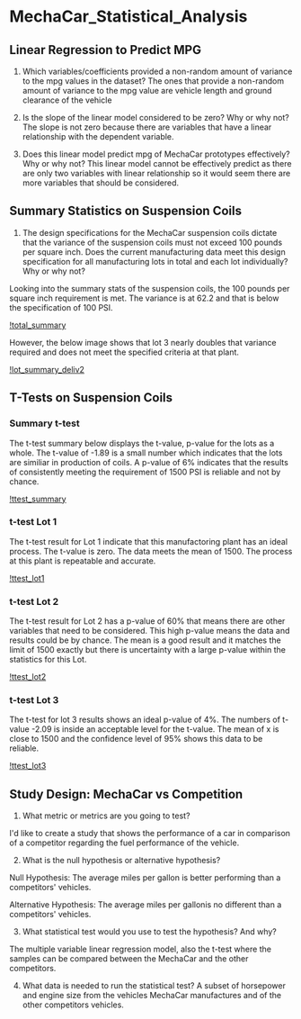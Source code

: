 # MechaCar_Statistical_Analysis

## Linear Regression to Predict MPG

1. Which variables/coefficients provided a non-random amount of variance to the mpg values in the dataset?
The ones that provide a non-random amount of variance to the mpg value are vehicle length and ground clearance of the vehicle


2. Is the slope of the linear model considered to be zero? Why or why not?
The slope is not zero because there are variables that have a linear relationship with the dependent variable.

3. Does this linear model predict mpg of MechaCar prototypes effectively? Why or why not?
This linear model cannot be effectively predict as there are only two variables with linear relationship so it would seem there are more variables that should be considered.

## Summary Statistics on Suspension Coils

1. The design specifications for the MechaCar suspension coils dictate that the variance of the suspension coils must not exceed 100 pounds per square inch. Does the current manufacturing data meet this design specification for all manufacturing lots in total and each lot individually? Why or why not?

Looking into the summary stats of the suspension coils, the 100 pounds per square inch requirement is met. The variance is at 62.2 and that is below the specification of 100 PSI.

[!total_summary](/total_summary_deliv2.PNG)

However, the below image shows that lot 3 nearly doubles that variance required and does not meet the specified criteria at that plant. 

[!lot_summary_deliv2](lot_summary_deliv2.PNG)

## T-Tests on Suspension Coils

### Summary t-test

The t-test summary below displays the t-value, p-value for the lots as a whole. The t-value of -1.89 is a small number which indicates that the lots are similiar in production of coils. A p-value of 6% indicates that the results of consistently meeting the requirement of 1500 PSI is reliable and not by chance.

[!ttest_summary](ttest_summary.PNG)

### t-test Lot 1

The t-test result for Lot 1 indicate that this manufactoring plant has an ideal process. The t-value is zero. The data meets the mean of 1500. The process at this plant is repeatable and accurate.

[!ttest_lot1](ttest_lot1.PNG)

### t-test Lot 2

The t-test result for Lot 2 has a p-value of 60% that means there are other variables that need to be considered. This high p-value means the data and results could be by chance. The mean is a good result and it matches the limit of 1500 exactly but there is uncertainty with a large p-value within the statistics for this Lot.

[!ttest_lot2](ttest_lot2.PNG)

### t-test Lot 3

The t-test for lot 3 results shows an ideal p-value of 4%. The numbers of t-value -2.09 is inside an acceptable level for the t-value. The mean of x is close to 1500 and the confidence level of 95% shows this data to be reliable.

[!ttest_lot3](ttest_lot3.PNG)

## Study Design: MechaCar vs Competition

1. What metric or metrics are you going to test?

I'd like to create a study that shows the performance of a car in comparison of a competitor regarding the fuel performance of the vehicle. 

2. What is the null hypothesis or alternative hypothesis?

Null Hypothesis: The average miles per gallon is better performing than a competitors' vehicles.

Alternative Hypothesis: The average miles per gallonis no different than a competitors' vehicles.

3. What statistical test would you use to test the hypothesis? And why?

The multiple variable linear regression model, also the t-test where the samples can be compared between the MechaCar and the other competitors. 

4. What data is needed to run the statistical test?
A subset of horsepower and engine size from the vehicles MechaCar manufactures and of the other competitors vehicles.